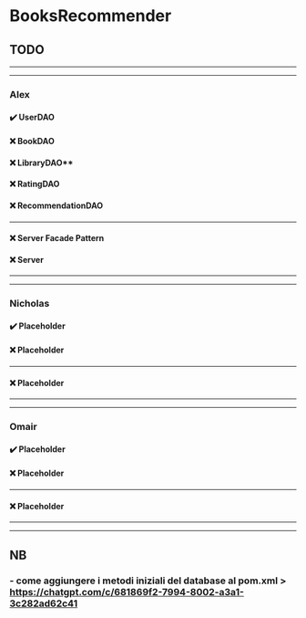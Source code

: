 # BooksRecommender

## TODO

---

---

### Alex
#### :heavy_check_mark: UserDAO
#### :x: BookDAO
#### :x: LibraryDAO**
#### :x: RatingDAO
#### :x: RecommendationDAO

---

#### :x: Server Facade Pattern
#### :x: Server

---

---

### Nicholas
#### :heavy_check_mark: Placeholder
#### :x: Placeholder

---

#### :x: Placeholder

---

---

### Omair
#### :heavy_check_mark: Placeholder
#### :x: Placeholder

---

#### :x: Placeholder

---

---


## NB
### - come aggiungere i metodi iniziali del database al pom.xml > https://chatgpt.com/c/681869f2-7994-8002-a3a1-3c282ad62c41